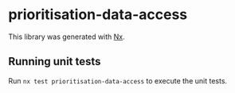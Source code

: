 # prioritisation-data-access

This library was generated with [Nx](https://nx.dev).

## Running unit tests

Run `nx test prioritisation-data-access` to execute the unit tests.
